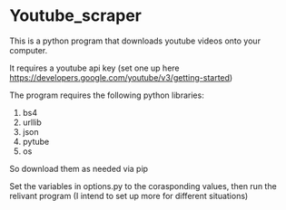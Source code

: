 # Youtube_scraper

This is a python program that downloads youtube videos onto your computer.

It requires a youtube api key (set one up here https://developers.google.com/youtube/v3/getting-started)

The program requires the following python libraries:
1. bs4
2. urllib
3. json
4. pytube
5. os
   
So download them as needed via pip


Set the variables in options.py to the corasponding values, then run the relivant program (I intend to set up more for different situations)
